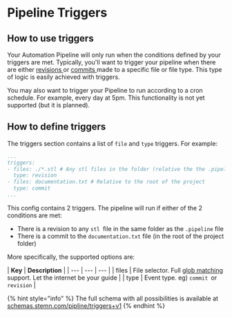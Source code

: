 # Pipeline Triggers

## How to use triggers

Your Automation Pipeline will only run when the conditions defined by your triggers are met. Typically, you'll want to trigger your pipeline when there are either [revisions ](../../untitled/file-revisions-and-commits.md)or [commits ](../../untitled/commits.md)made to a specific file or file type. This type of logic is easily achieved with triggers.

You may also want to trigger your Pipeline to run according to a cron schedule. For example, every day at 5pm. This functionality is not yet supported \(but it is planned\).

## How to define triggers

The triggers section contains a list of `file` and `type` triggers. For example:

```yaml
...
triggers:
- files: ./*.stl # Any stl files in the folder (relative the the .pipeline file)
  type: revision
- files: documentation.txt # Relative to the root of the project
  type: commit
...
```

This config contains 2 triggers. The pipeline will run if either of the 2 conditions are met:

* There is a revision to any `stl `file in the same folder as the `.pipeline` file
* There is a commit to the `documentation.txt` file \(in the root of the project folder\)

More specifically, the supported options are:

| **Key** | **Description** |
| --- | --- | --- |
| files | File selector.  Full [glob matching](https://github.com/isaacs/minimatch) support. Let the internet be your guide |
| type | Event type. eg\) `commit `or `revision` |

{% hint style="info" %}
The full schema with all possibilities is available at [schemas.stemn.com/pipline/triggers+v1](http://schemas.stemn.com/pipeline/triggers+v1)
{% endhint %}





